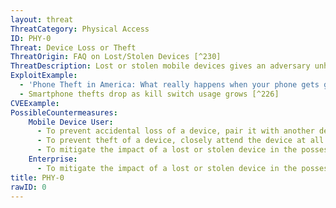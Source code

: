 ```yaml
---
layout: threat
ThreatCategory: Physical Access
ID: PHY-0
Threat: Device Loss or Theft
ThreatOrigin: FAQ on Lost/Stolen Devices [^230]
ThreatDescription: Lost or stolen mobile devices gives an adversary unhindered access to the device, and if there's an insecure or no PIN in place, access to the data on the device as well.
ExploitExample:
  - 'Phone Theft in America: What really happens when your phone gets grabbed [^225]'
  - Smartphone thefts drop as kill switch usage grows [^226]
CVEExample:
PossibleCountermeasures:
    Mobile Device User:
      - To prevent accidental loss of a device, pair it with another device, such as a smart watch, capable of alerting the user to separation from the device, or quickly triggering mechanisms to help the user locate it.
      - To prevent theft of a device, closely attend the device at all times, and if leaving it unattended, apply strong physical security measures (e.g., lock it into a secure container).
      - To mitigate the impact of a lost or stolen device in the possession of an attacker, use remote lock, activation lock, locate, or wipe capabilities as deemed appropriate based on the sensitivity of data stored on or capabilities of the device.
    Enterprise:
      - To mitigate the impact of a lost or stolen device in the possession of an attacker, use remote lock, activation lock, locate, or wipe capabilities as deemed appropriate based on the sensitivity of data stored on or capabilities of the device.
title: PHY-0
rawID: 0
---
```

